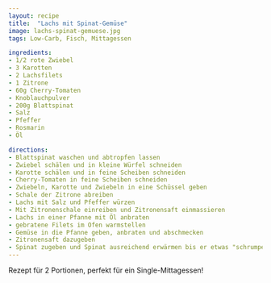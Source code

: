 ```yaml
---
layout: recipe
title:  "Lachs mit Spinat-Gemüse"
image: lachs-spinat-gemuese.jpg
tags: Low-Carb, Fisch, Mittagessen

ingredients:
- 1/2 rote Zwiebel
- 3 Karotten
- 2 Lachsfilets
- 1 Zitrone
- 60g Cherry-Tomaten
- Knoblauchpulver
- 200g Blattspinat
- Salz
- Pfeffer
- Rosmarin
- Öl

directions:
- Blattspinat waschen und abtropfen lassen
- Zwiebel schälen und in kleine Würfel schneiden
- Karotte schälen und in feine Scheiben schneiden
- Cherry-Tomaten in feine Scheiben schneiden
- Zwiebeln, Karotte und Zwiebeln in eine Schüssel geben
- Schale der Zitrone abreiben
- Lachs mit Salz und Pfeffer würzen
- Mit Zitronenschale einreiben und Zitronensaft einmassieren
- Lachs in einer Pfanne mit Öl anbraten
- gebratene Filets im Ofen warmstellen
- Gemüse in die Pfanne geben, anbraten und abschmecken
- Zitronensaft dazugeben
- Spinat zugeben und Spinat ausreichend erwärmen bis er etwas "schrumpelt"
---
```


Rezept für 2 Portionen, perfekt für ein Single-Mittagessen!


